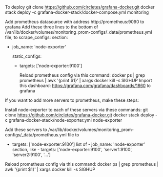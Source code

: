 To deploy
git clone https://github.com/circletes/grafana-docker.git
docker stack deploy -c grafana-docker-stack/docker-compose.yml monitoring

Add prometheus datasource with address http://prometheus:9090 to grafana
Add these three lines to the bottom of /var/lib/docker/volumes/monitoring_prom-configs/_data/prometheus.yml file, to scrape_configs: section:
- job_name: 'node-exporter'

  static_configs:
    - targets: ['node-exporter:9100']
      
      Reload prometheus config via this command:
docker ps | grep prometheus | awk '{print $1}' | xargs docker kill -s SIGHUP
Import this dashboard: https://grafana.com/grafana/dashboards/1860 to grafana

If you want to add more servers to prometheus, make these steps:

Install node-exporter to each of these servers via these commands:
git clone https://github.com/circletes/grafana-docker.git
docker stack deploy -c grafana-docker-stack/node-exporter.yml node-exporter

Add these servers to /var/lib/docker/volumes/monitoring_prom-configs/_data/prometheus.yml file to 
- targets: ['node-exporter:9100'] list of - job_name: 'node-exporter' section, like - targets: ['node-exporter:9100', 'server1:9100', 'server2:9100', '...']

Reload prometheus config via this command:
docker ps | grep prometheus | awk '{print $1}' | xargs docker kill -s SIGHUP
